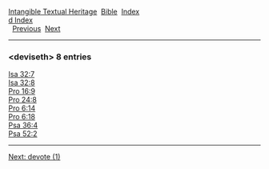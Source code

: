 [Intangible Textual Heritage](../../index)  [Bible](../index) 
[Index](index)   
[d Index](_d_)  
  [Previous](c03101)  [Next](c03103) 

------------------------------------------------------------------------

### &lt;deviseth&gt; 8 entries

[Isa 32:7](../kjv/isa032.htm#007)  
[Isa 32:8](../kjv/isa032.htm#008)  
[Pro 16:9](../kjv/pro016.htm#009)  
[Pro 24:8](../kjv/pro024.htm#008)  
[Pro 6:14](../kjv/pro006.htm#014)  
[Pro 6:18](../kjv/pro006.htm#018)  
[Psa 36:4](../kjv/psa036.htm#004)  
[Psa 52:2](../kjv/psa052.htm#002)  

------------------------------------------------------------------------

[Next: devote (1)](c03103)
